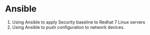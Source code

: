 # Ansible
1. Using Ansible to apply Security baseline to Redhat 7 Linux servers
2. Using Ansible  to push configuration  to network devices.
